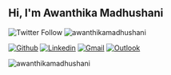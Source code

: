 <!-- @@ -1,5 +1,5 @@-->
<!-- Your title -->
## Hi, I'm Awanthika Madhushani



![Twitter Follow](https://img.shields.io/twitter/follow/yasiru_tishan?style=social)
<img src="https://komarev.com/ghpvc/?username=awanthikamadhushani&color=blue" alt="awanthikamadhushani" />

<!-- Your badges
You can use the website to generate badges: https://shields.io/
-->

<!-- Talking about me -->
[![Github](https://img.shields.io/badge/-Github-000?style=flat&logo=Github&logoColor=white)](https://github.com/awanthikamadhushani)
[![Linkedin](https://img.shields.io/badge/-LinkedIn-blue?style=flat&logo=Linkedin&logoColor=white)](https://www.linkedin.com/in/awanthikamadhushani/)
[![Gmail](https://img.shields.io/badge/-Gmail-c14438?style=flat&logo=Gmail&logoColor=white)](mailto:madhushaniawanthika/@gmail.com)
[![Outlook](https://img.shields.io/badge/-Outlook-0078D4?style=flat&logo=Microsoft-Outlook&logoColor=white)](mailto:awanthikamadhushani@outlook.com)


<p><img align="center" src="https://github-readme-streak-stats.herokuapp.com/?user=awanthikamadhushani&" alt="awanthikamadhushani" /></p>
<!-- This readme was created by Awanthika Madhushani - https://github.com/awanthikamadhushani -->
